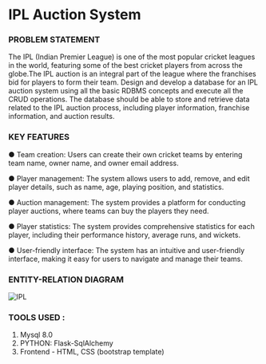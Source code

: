 # IPL Auction System
### PROBLEM STATEMENT

The IPL (Indian Premier League) is one of the most popular cricket leagues in the world, featuring some of the best cricket players from across the globe.The IPL auction is an integral part of the league where the franchises bid for players to form their team.
Design  and  develop  a  database  for  an  IPL  auction  system  using  all  the  basic RDBMS  concepts  and  execute  all  the  CRUD  operations.  The  database  should  be able  to  store  and  retrieve  data  related  to  the  IPL  auction  process, including  player information,  franchise  information,  and  auction  results.

### KEY FEATURES

● Team  creation:  Users  can  create  their  own  cricket  teams  by  entering  team 
name,  owner  name,  and  owner  email  address.

● Player  management:  The  system  allows  users  to  add,  remove,  and  edit 
player  details,  such  as  name,  age,  playing  position,  and  statistics.

● Auction  management:  The  system  provides  a  platform  for  conducting 
player  auctions,  where  teams  can  buy  the  players  they  need.

● Player  statistics:  The  system  provides  comprehensive  statistics  for  each 
player,  including  their  performance  history,  average  runs,  and  wickets.

● User-friendly  interface:  The  system  has  an  intuitive  and  user-friendly 
interface,  making  it  easy  for  users  to  navigate  and  manage  their  teams.

### ENTITY-RELATION  DIAGRAM
![IPL](https://github.com/katkarsshweta/IPL-Auction-System/assets/114807467/da1aae71-ccc1-495c-b854-3306d4267af3)

### TOOLS USED :

1) Mysql  8.0
2) PYTHON:  Flask-SqlAlchemy
3) Frontend - HTML, CSS (bootstrap template)


